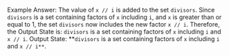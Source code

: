 Example Answer:
The value of `x // i` is added to the set `divisors`. Since `divisors` is a set containing factors of `x` including `i`, and `x` is greater than or equal to 1, the set `divisors` now includes the new factor `x // i`. Therefore, the Output State is: `divisors` is a set containing factors of `x` including `i` and `x // i`.
Output State: **`divisors` is a set containing factors of `x` including `i` and `x // i**`.